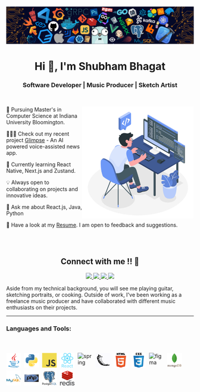 [![MasterHead](./media/header.png)](https://shubhambhagat.com)

<h1 align="center">Hi 👋, I'm Shubham Bhagat</h1>
<h3 align="center">Software Developer  |  Music Producer  |  Sketch Artist</h3>

<br/>

<p>
    <img align="right" alt="Coding" width="300" src="./media/coding.png" />

📖 Pursuing Master's in Computer Science at Indiana University Bloomington.

🧑🏻‍💻 Check out my recent project [Glimpse](https://github.com/shubhambhagat98/Glimpse) - An AI powered voice-assisted news app.

🧐 Currently learning React Native, Next.js and Zustand.

💡 Always open to collaborating on projects and innovative ideas.

💬 Ask me about React.js, Java, Python

📄 Have a look at my [Resume](https://shubhambhagat.com/assets/pdf/shubham_bhagat_resume.pdf). I am open to feedback and suggestions.

</p>
<br/>

<br/>
<h2 align="center">Connect with me !! 🤝</h2>

<p align="center">
	<a href="https://www.linkedin.com/in/shubhambhagat98/" target="_blank" >
		<img src="https://img.shields.io/badge/LinkedIn-0077B5?style=for-the-badge&logo=linkedin&logoColor=white" />
	</a>
        <a href="https://shubhambhagat.com" target="_blank" >
		<img src="https://img.shields.io/badge/portfolio-1AA260?style=for-the-badge&logo=About.me&logoColor=white" />
	</a>
        <a href="mailto:shubhambhagat98@gmail.com" target="_blank" >
		<img src="https://img.shields.io/badge/Gmail-D14836?style=for-the-badge&logo=gmail&logoColor=white" />
	</a>
    <a href="https://www.instagram.com/shubham_0898/" target="_blank" >
		<img src="https://img.shields.io/badge/Instagram-EA4C89?style=for-the-badge&logo=instagram&logoColor=white" />
	</a>
</p>

<p>Aside from my technical background, you will see me playing guitar, sketching portraits, or cooking. Outside of work, I've been working as a freelance music producer and have collaborated with different music enthusiasts on their projects. </p>

<hr/>
<h3 align="left">Languages and Tools:</h3>
<br/>

<p align="left">

<img align="left" src="https://raw.githubusercontent.com/devicons/devicon/master/icons/java/java-original.svg" alt="java" width="40" height="40" style="padding-right:8px; padding-top:8px"/>

<img align="left" src="https://raw.githubusercontent.com/devicons/devicon/master/icons/python/python-original.svg" alt="python" width="40" height="40" style="padding-right:8px; padding-top:8px"/>

<img align="left" src="https://raw.githubusercontent.com/devicons/devicon/master/icons/javascript/javascript-original.svg" alt="javascript" width="40" height="40" style="padding-right:8px; padding-top:8px"/>

<img align="left" src="https://raw.githubusercontent.com/devicons/devicon/master/icons/react/react-original-wordmark.svg" alt="react" width="40" height="40" style="padding-right:8px; padding-top:8px"/>

<img align="left" src="https://www.vectorlogo.zone/logos/springio/springio-icon.svg" alt="spring" width="40" height="40" style="padding-right:8px; padding-top:8px"/>

<img align="left" src="./media/flask__logo.svg" alt="flask" width="40" height="40" style="padding-right:8px; padding-top:8px"/>

<img align="left" src="https://raw.githubusercontent.com/devicons/devicon/master/icons/html5/html5-original-wordmark.svg" alt="html5" width="40" height="40"  style="padding-right:8px; padding-top:8px"/>

<img align="left" src="https://raw.githubusercontent.com/devicons/devicon/master/icons/css3/css3-original-wordmark.svg" alt="css3" width="40" height="40" style="padding-right:8px; padding-top:8px"/>

<img align="left" src="https://www.vectorlogo.zone/logos/figma/figma-icon.svg" alt="figma" width="40" height="40" style="padding-right:8px; padding-top:8px"/>

<img align="left" src="https://raw.githubusercontent.com/devicons/devicon/master/icons/mongodb/mongodb-original-wordmark.svg" alt="mongodb" width="40" height="40" style="padding-right:8px; padding-top:8px"/>

<img align="left" src="https://raw.githubusercontent.com/devicons/devicon/master/icons/mysql/mysql-original-wordmark.svg" alt="mysql" width="40" height="40" style="padding-right:8px; padding-top:8px"/>

<img align="left" src="https://raw.githubusercontent.com/devicons/devicon/master/icons/php/php-original.svg" alt="php" width="40" height="40" style="padding-right:8px; padding-top:8px"/>

<img align="left" src="https://raw.githubusercontent.com/devicons/devicon/master/icons/postgresql/postgresql-original-wordmark.svg" alt="postgresql" width="40" height="40" style="padding-right:8px; padding-top:8px"/>

<img align="left" src="https://raw.githubusercontent.com/devicons/devicon/master/icons/redis/redis-original-wordmark.svg" alt="redis" width="40" height="40" style="padding-right:8px; padding-top:8px"/>

</p>
